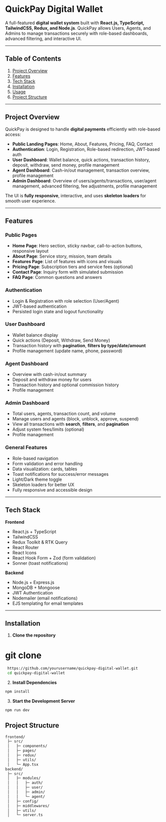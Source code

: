 # QuickPay Digital Wallet

A full-featured **digital wallet system** built with **React.js, TypeScript, TailwindCSS, Redux, and Node.js**. QuickPay allows Users, Agents, and Admins to manage transactions securely with role-based dashboards, advanced filtering, and interactive UI.

---

## Table of Contents

1. [Project Overview](#project-overview)  
2. [Features](#features)  
3. [Tech Stack](#tech-stack)  
4. [Installation](#installation)  
5. [Usage](#usage)  
6. [Project Structure](#project-structure)  
 

---

## Project Overview

QuickPay is designed to handle **digital payments** efficiently with role-based access:

- **Public Landing Pages**: Home, About, Features, Pricing, FAQ, Contact  
- **Authentication**: Login, Registration, Role-based redirection, JWT-based auth  
- **User Dashboard**: Wallet balance, quick actions, transaction history, deposit, withdraw, send money, profile management  
- **Agent Dashboard**: Cash-in/out management, transaction overview, profile management  
- **Admin Dashboard**: Overview of users/agents/transactions, user/agent management, advanced filtering, fee adjustments, profile management  

The UI is **fully responsive**, interactive, and uses **skeleton loaders** for smooth user experience.

---

## Features

### Public Pages
- **Home Page**: Hero section, sticky navbar, call-to-action buttons, responsive layout  
- **About Page**: Service story, mission, team details  
- **Features Page**: List of features with icons and visuals  
- **Pricing Page**: Subscription tiers and service fees (optional)  
- **Contact Page**: Inquiry form with simulated submission  
- **FAQ Page**: Common questions and answers  

### Authentication
- Login & Registration with role selection (User/Agent)  
- JWT-based authentication  
- Persisted login state and logout functionality  

### User Dashboard
- Wallet balance display  
- Quick actions (Deposit, Withdraw, Send Money)  
- Transaction history with **pagination**, **filters by type/date/amount**  
- Profile management (update name, phone, password)  

### Agent Dashboard
- Overview with cash-in/out summary  
- Deposit and withdraw money for users  
- Transaction history and optional commission history  
- Profile management  

### Admin Dashboard
- Total users, agents, transaction count, and volume  
- Manage users and agents (block, unblock, approve, suspend)  
- View all transactions with **search**, **filters**, and **pagination**  
- Adjust system fees/limits (optional)  
- Profile management  

### General Features
- Role-based navigation  
- Form validation and error handling  
- Data visualization: cards, tables
- Toast notifications for success/error messages  
- Light/Dark theme toggle  
- Skeleton loaders for better UX  
- Fully responsive and accessible design  

---

## Tech Stack

**Frontend**
- React.js + TypeScript  
- TailwindCSS  
- Redux Toolkit & RTK Query  
- React Router  
- React Icons  
- React Hook Form + Zod (form validation)   
- Sonner (toast notifications)  

**Backend**
- Node.js + Express.js  
- MongoDB + Mongoose  
- JWT Authentication  
- Nodemailer (email notifications)  
- EJS templating for email templates  

---

## Installation

1. **Clone the repository**

# git clone

```bash
 https://github.com/yourusername/quickpay-digital-wallet.git
 cd quickpay-digital-wallet
```

2. **Install Dependencies**

```bash
npm install
```



3. **Start the Development Server**
```bash
npm run dev
```



## Project Structure

```bash
frontend/
 ├─ src/
 │   ├─ components/
 │   ├─ pages/
 │   ├─ redux/
 │   ├─ utils/
 │   └─ App.tsx
backend/
 ├─ src/
 │   ├─ modules/
 │   │   ├─ auth/
 │   │   ├─ user/
 │   │   ├─ admin/
 │   │   └─ agent/
 │   ├─ config/
 │   ├─ middlewares/
 │   ├─ utils/
 │   └─ server.ts

```